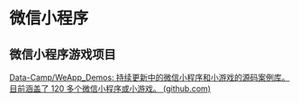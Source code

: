 # 微信小程序

## 微信小程序游戏项目

[Data-Camp/WeApp_Demos: 持续更新中的微信小程序和小游戏的源码案例库。目前涵盖了 120 多个微信小程序或小游戏。 (github.com)](https://github.com/Data-Camp/WeApp_Demos)
